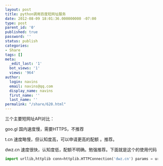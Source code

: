 ```yaml
---
layout: post
title: python调用百度短网址服务
date: 2012-08-09 18:01:36.000000000 -07:00
type: post
parent_id: '0'
published: true
password: ''
status: publish
categories:
- Share
tags: []
meta:
  _edit_last: '1'
  bot_views: '1'
  views: '964'
author:
  login: navins
  email: navins@qq.com
  display_name: navins
  first_name: ''
  last_name: ''
permalink: "/share/620.html"
---
```

三个主要短网址API对比：

goo.gl 国内速度慢，需要HTTPS，不推荐

t.cn 速度略慢，但认知度高，可以申请更高的配额 。推荐。

dwz.cn 速度很快，认知度低，配额不明确。勉强推荐。下面就是这个的使用代码

```python
import urllib,httplib conn=httplib.HTTPConnection('dwz.cn') params = urllib.urlencode({'url':'http://www.baidu.com/'}) conn.request('POST', '/create.php', headers={"Content-Type":"application/x-www-form-urlencoded"}, body=params) result = conn.getresponse() resultContent = result.read() print resultContent
```
